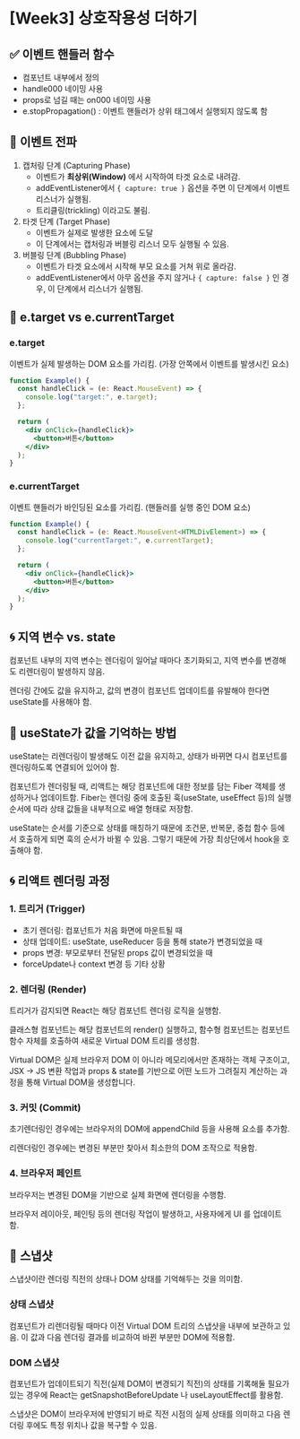 # [Week3] 상호작용성 더하기

## ✅ 이벤트 핸들러 함수

- 컴포넌트 내부에서 정의
- handle000 네이밍 사용
- props로 넘길 때는 on000 네이밍 사용
- e.stopPropagation() : 이벤트 핸들러가 상위 태그에서 실행되지 않도록 함

## 🫧 이벤트 전파

1. 캡처링 단계 (Capturing Phase)
   - 이벤트가 **최상위(Window)** 에서 시작하여 타겟 요소로 내려감.
   - addEventListener에서 `{ capture: true }` 옵션을 주면 이 단계에서 이벤트 리스너가 실행됨.
   - 트리클링(trickling) 이라고도 불림.
2. 타겟 단계 (Target Phase)
   - 이벤트가 실제로 발생한 요소에 도달
   - 이 단계에서는 캡처링과 버블링 리스너 모두 실행될 수 있음.
3. 버블링 단계 (Bubbling Phase)
   - 이벤트가 타겟 요소에서 시작해 부모 요소를 거쳐 위로 올라감.
   - addEventListener에서 아무 옵션을 주지 않거나 `{ capture: false }` 인 경우, 이 단계에서 리스너가 실행됨.

## 🎯 e.target vs e.currentTarget

### e.target

이벤트가 실제 발생하는 DOM 요소를 가리킴. (가장 안쪽에서 이벤트를 발생시킨 요소)

```jsx
function Example() {
  const handleClick = (e: React.MouseEvent) => {
    console.log("target:", e.target);
  };

  return (
    <div onClick={handleClick}>
      <button>버튼</button>
    </div>
  );
}
```

### e.currentTarget

이벤트 핸들러가 바인딩된 요소를 가리킴. (핸들러를 실행 중인 DOM 요소)

```jsx
function Example() {
  const handleClick = (e: React.MouseEvent<HTMLDivElement>) => {
    console.log("currentTarget:", e.currentTarget);
  };

  return (
    <div onClick={handleClick}>
      <button>버튼</button>
    </div>
  );
}
```

## 🌀 지역 변수 vs. state

컴포넌트 내부의 지역 변수는 렌더링이 일어날 때마다 초기화되고, 지역 변수를 변경해도 리렌더링이 발생하지 않음.

렌더링 간에도 값을 유지하고, 값의 변경이 컴포넌트 업데이트를 유발해야 한다면 useState를 사용해야 함.

## 🥸 useState가 값을 기억하는 방법

useState는 리렌더링이 발생해도 이전 값을 유지하고, 상태가 바뀌면 다시 컴포넌트를 렌더링하도록 연결되어 있어야 함.

컴포넌트가 렌더링될 때, 리액트는 해당 컴포넌트에 대한 정보를 담는 Fiber 객체를 생성하거나 업데이트함. Fiber는 렌더링 중에 호출된 훅(useState, useEffect 등)의 실행 순서에 따라 상태 값들을 내부적으로 배열 형태로 저장함.

useState는 순서를 기준으로 상태를 매칭하기 때문에 조건문, 반복문, 중첩 함수 등에서 호출하게 되면 훅의 순서가 바뀔 수 있음. 그렇기 때문에 가장 최상단에서 hook을 호출해야 함.

## 🌀 리액트 렌더링 과정

### 1. 트리거 (Trigger)

- 초기 렌더링: 컴포넌트가 처음 화면에 마운트될 때
- 상태 업데이트: useState, useReducer 등을 통해 state가 변경되었을 때
- props 변경: 부모로부터 전달된 props 값이 변경되었을 때
- forceUpdate나 context 변경 등 기타 상황

### 2. 렌더링 (Render)

트리거가 감지되면 React는 해당 컴포넌트 렌더링 로직을 실행함.

클래스형 컴포넌트는 해당 컴포넌트의 render() 실행하고, 함수형 컴포넌트는 컴포넌트 함수 자체를 호출하여 새로운 Virtual DOM 트리를 생성함.

Virtual DOM은 실제 브라우저 DOM 이 아니라 메모리에서만 존재하는 객체 구조이고, JSX -> JS 변환 작업과 props & state를 기반으로 어떤 노드가 그려질지 계산하는 과정을 통해 Virtual DOM을 생성합니다.

### 3. 커밋 (Commit)

초기렌더링인 경우에는 브라우저의 DOM에 appendChild 등을 사용해 요소를 추가함.

리렌더링인 경우에는 변경된 부분만 찾아서 최소한의 DOM 조작으로 적용함.

### 4. 브라우저 페인트

브라우저는 변경된 DOM을 기반으로 실제 화면에 렌더링을 수행함.

브라우저 레이아웃, 페인팅 등의 렌더링 작업이 발생하고, 사용자에게 UI 를 업데이트 함.

## 📸 스냅샷

스냅샷이란 렌더링 직전의 상태나 DOM 상태를 기억해두는 것을 의미함.

### 상태 스냅샷

컴포넌트가 리렌더링될 때마다 이전 Virtual DOM 트리의 스냅샷을 내부에 보관하고 있음. 이 값과 다음 렌더링 결과를 비교하여 바뀐 부분만 DOM에 적용함.

### DOM 스냅샷

컴포넌트가 업데이트되기 직전(실제 DOM이 변경되기 직전)의 상태를 기록해둘 필요가 있는 경우에 React는 getSnapshotBeforeUpdate 나 useLayoutEffect를 활용함.

스냅샷은 DOM이 브라우저에 반영되기 바로 직전 시점의 실제 상태를 의미하고 다음 렌더링 후에도 특정 위치나 값을 복구할 수 있음.
